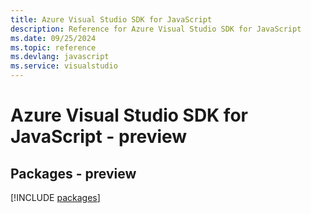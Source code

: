```yaml
---
title: Azure Visual Studio SDK for JavaScript
description: Reference for Azure Visual Studio SDK for JavaScript
ms.date: 09/25/2024
ms.topic: reference
ms.devlang: javascript
ms.service: visualstudio
---
```

# Azure Visual Studio SDK for JavaScript - preview
## Packages - preview
[!INCLUDE [packages](visual-studio-index.md)]